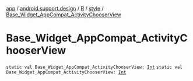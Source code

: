 [app](../../../index.md) / [android.support.design](../../index.md) / [R](../index.md) / [style](index.md) / [Base_Widget_AppCompat_ActivityChooserView](.)

# Base_Widget_AppCompat_ActivityChooserView

`static val Base_Widget_AppCompat_ActivityChooserView: `[`Int`](https://kotlinlang.org/api/latest/jvm/stdlib/kotlin/-int/index.html)
`static val Base_Widget_AppCompat_ActivityChooserView: `[`Int`](https://kotlinlang.org/api/latest/jvm/stdlib/kotlin/-int/index.html)